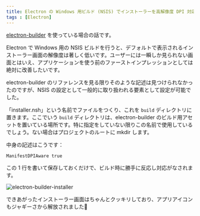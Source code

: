 ```yaml
---
title: Electron の Windows 用ビルド (NSIS) でインストーラーを高解像度 DPI 対応する方法
tags : [Electron]
---
```


[electron-builder](https://github.com/electron-userland/electron-builder) を使っている場合の話です。

Electron で Windows 用の NSIS ビルドを行うと、デフォルトで表示されるインストーラー画面の解像度は著しく低いです。ユーザーには一瞬しか見られない画面とはいえ、アプリケーションを使う前のファーストインプレッションとしては絶対に改善したいです。

electron-builder のリファレンスを見る限りそのような記述は見つけられなかったのですが、NSIS の設定として一般的に取り扱われる要素として設定が可能でした。

「installer.nsh」という名前でファイルをつくり、これを `build` ディレクトリに置きます。ここでいう `build` ディレクトリは、electron-builder のビルド用アセットを置いている場所です。特に指定をしていない限りこの名前で使用しているでしょう。ない場合はプロジェクトのルートに mkdir します。

中身の記述はこうです：

```plain
ManifestDPIAware true
```

この 1 行を書いて保存しておくだけで、ビルド時に勝手に反応し対応がなされます。

![electron-builder-installer](https://mirumi.me/tech/wp-content/uploads/electron-builder-installer.png)

できあがったインストーラー画面はちゃんとクッキリしており、アプリアイコンもジャギーさから解放されました🎉
